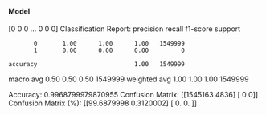 #### Model
[0 0 0 ... 0 0 0]
Classification Report:
              precision    recall  f1-score   support

           0       1.00      1.00      1.00   1549999
           1       0.00      0.00      0.00         0

    accuracy                           1.00   1549999
   macro avg       0.50      0.50      0.50   1549999
weighted avg       1.00      1.00      1.00   1549999

Accuracy: 0.9968799979870955
Confusion Matrix:
[[1545163    4836]
 [      0       0]]
Confusion Matrix (%):
[[99.6879998  0.3120002]
 [ 0.         0.       ]]
